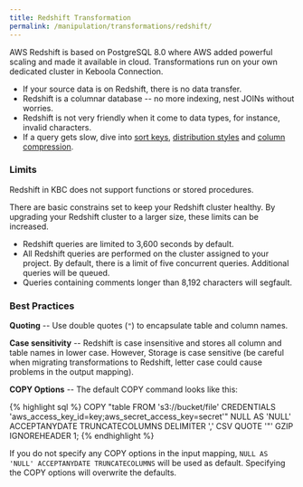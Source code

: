 ```yaml
---
title: Redshift Transformation
permalink: /manipulation/transformations/redshift/
---
```


AWS Redshift is based on PostgreSQL 8.0 where AWS added powerful scaling and made it available in cloud. Transformations run on
your own dedicated cluster in Keboola Connection.

 - If your source data is on Redshift, there is no data transfer.
 - Redshift is a columnar database -- no more indexing, nest JOINs without worries.
 - Redshift is not very friendly when it come to data types, for instance, invalid characters.
 - If a query gets slow, dive into [sort keys](http://docs.aws.amazon.com/redshift/latest/dg/c_best-practices-sort-key.html),
 [distribution styles](http://docs.aws.amazon.com/redshift/latest/dg/c_best-practices-best-dist-key.html) and
 [column compression](http://docs.aws.amazon.com/redshift/latest/dg/c_best-practices-use-auto-compression.html).

### Limits
Redshift in KBC does not support functions or stored procedures.

There are basic constrains set to keep your Redshift cluster healthy. By upgrading your Redshift cluster to a
larger size, these limits can be increased.

- Redshift queries are limited to 3,600 seconds by default.
- All Redshift queries are performed on the cluster assigned to your project. By default, there is a limit of five
concurrent queries. Additional queries will be queued.
- Queries containing comments longer than 8,192 characters will segfault.

### Best Practices

**Quoting** -- Use double quotes (`"`) to encapsulate table and column names.

**Case sensitivity** -- Redshift is case insensitive and stores all column and table names in lower case. However,
Storage is case sensitive (be careful when migrating transformations to Redshift, letter case could cause problems
in the output mapping).

**COPY Options** -- The default COPY command looks like this:

{% highlight sql %}
COPY "table FROM 's3://bucket/file'
CREDENTIALS 'aws_access_key_id=key;aws_secret_access_key=secret'"
NULL AS 'NULL' ACCEPTANYDATE TRUNCATECOLUMNS
DELIMITER ',' CSV QUOTE '"'
GZIP IGNOREHEADER 1;
{% endhighlight %}

If you do not specify any COPY options in the input mapping, `NULL AS 'NULL' ACCEPTANYDATE TRUNCATECOLUMNS` will
be used as default. Specifying the COPY options will overwrite the defaults.
